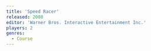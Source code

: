 ```yaml
---
title: 'Speed Racer'
released: 2008
editor: 'Warner Bros. Interactive Entertainment Inc.'
players: 2
genres:
  - Course
---
```

